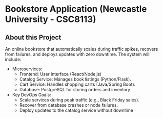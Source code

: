 # Bookstore Application (Newcastle University - CSC8113)

## About this Project

An online bookstore that automatically scales during traffic spikes, recovers from failures, and deploys updates with zero downtime. The system will include:

- Microservices:
  - Frontend: User interface (React/Node.js)
  - Catalog Service: Manages book listings (Python/Flask).
  - Cart Service: Handles shopping carts (Java/Spring Boot).
  - Database: PostgreSQL for storing orders and inventory
- Key DevOps Goals:
  - Scale services during peak traffic (e.g., Black Friday sales).
  - Recover from database crashes or node failures.
  - Deploy updates to the catalog service without downtime
